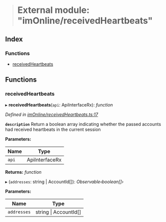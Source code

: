 > # External module: "imOnline/receivedHeartbeats"

## Index

### Functions

* [receivedHeartbeats](_imonline_receivedheartbeats_.md#receivedheartbeats)

## Functions

###  receivedHeartbeats

▸ **receivedHeartbeats**(`api`: ApiInterfaceRx): *function*

*Defined in [imOnline/receivedHeartbeats.ts:17](https://github.com/polkadot-js/api/blob/8d34d66/packages/api-derive/src/imOnline/receivedHeartbeats.ts#L17)*

**`description`** Return a boolean array indicating whether the passed accounts had received heartbeats in the current session

**Parameters:**

Name | Type |
------ | ------ |
`api` | ApiInterfaceRx |

**Returns:** *function*

▸ (`addresses`: string | AccountId[]): *Observable‹boolean[]›*

**Parameters:**

Name | Type |
------ | ------ |
`addresses` | string \| AccountId[] |